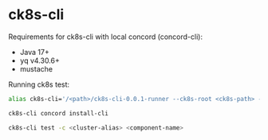 # ck8s-cli

Requirements for ck8s-cli with local concord (concord-cli):
- Java 17+
- yq v4.30.6+
- mustache

Running ck8s test:
```bash
alias ck8s-cli='/<path>/ck8s-cli-0.0.1-runner --ck8s-root <ck8s-path> --ck8s-ext-root <ck8s-ext-path> --target-root /tmp/ck8s --flow-executor concord_cli'
```
```bash
ck8s-cli concord install-cli
```
```bash
ck8s-cli test -c <cluster-alias> <component-name> 
```